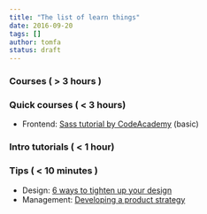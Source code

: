 ```yaml
---
title: "The list of learn things"
date: 2016-09-20
tags: []
author: tomfa
status: draft
---
```


### Courses ( > 3 hours )

### Quick courses ( < 3 hours)

*   Frontend: [Sass tutorial by CodeAcademy](https://www.codecademy.com/en/courses/learn-sass/l) (basic)

### Intro tutorials ( < 1 hour)

### Tips ( < 10 minutes )

*   Design: [6 ways to tighten up your design](http://blog.invisionapp.com/6-ways-to-tighten-up-your-designs/)
*   Management: [Developing a product strategy](http://blog.invisionapp.com/how-to-develop-a-product-strategy/)
